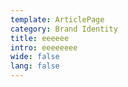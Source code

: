 ```yaml
---
template: ArticlePage
category: Brand Identity
title: eeeeee
intro: eeeeeeee
wide: false
lang: false
---
```


